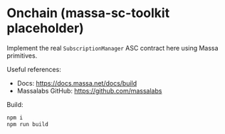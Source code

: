 # Onchain (massa-sc-toolkit placeholder)

Implement the real `SubscriptionManager` ASC contract here using Massa primitives.

Useful references:
- Docs: https://docs.massa.net/docs/build
- Massalabs GitHub: https://github.com/massalabs

Build:
```bash
npm i
npm run build
```
